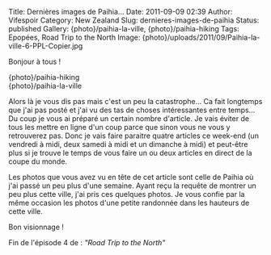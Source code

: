 Title: Dernières images de Paihia...
Date: 2011-09-09 02:39
Author: Vifespoir
Category: New Zealand
Slug: dernieres-images-de-paihia
Status: published
Gallery: {photo}/paihia-la-ville, {photo}/paihia-hiking
Tags: Epopées, Road Trip to the North
Image: {photo}/uploads/2011/09/Paihia-la-ville-6-PPL-Copier.jpg

Bonjour à tous !

{photo}/paihia-hiking  
{photo}/paihia-la-ville

Alors là je vous dis pas mais c'est un peu la catastrophe... Ca fait
longtemps que j'ai pas posté et j'ai vu des tas de choses intéressantes
entre temps... Du coup je vous ai préparé un certain nombre d'article.
Je vais éviter de tous les mettre en ligne d'un coup parce que sinon
vous ne vous y retrouverez pas. Donc je vais faire paraitre quatre
articles ce week-end (un vendredi à midi, deux samedi à midi et un
dimanche à midi) et peut-être plus si je trouve le temps de vous faire
un ou deux articles en direct de la coupe du monde.

Les photos que vous avez vu en tête de cet article sont celle de Paihia
où j'ai passé un peu plus d'une semaine. Ayant reçu la requête de
montrer un peu plus cette ville, j'ai pris ces quelques photos. Je vous
confie par la même occasion les photos d'une petite randonnée dans les
hauteurs de cette ville.

Bon visionnage !

Fin de l'épisode 4 de : *"Road Trip to the North"*
